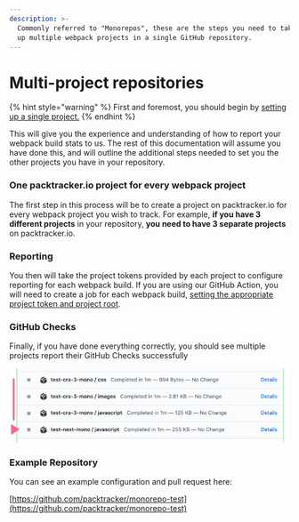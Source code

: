 ```yaml
---
description: >-
  Commonly referred to "Monorepos", these are the steps you need to take to set
  up multiple webpack projects in a single GitHub repository.
---
```


# Multi-project repositories

{% hint style="warning" %}
First and foremost, you should begin by [setting up a single project.](../uploading-your-webpack-stats/)
{% endhint %}

This will give you the experience and understanding of how to report your webpack build stats to us.  The rest of this documentation will assume you have done this, and will outline the additional steps needed to set you the other projects you have in your repository.

### One packtracker.io project for every webpack project

The first step in this process will be to create a project on packtracker.io for every webpack project you wish to track.  For example, **if you have 3 different projects** in your repository, **you need to have 3 separate projects** on packtracker.io.

### Reporting

You then will take the project tokens provided by each project to configure reporting for each webpack build.  If you are using our GitHub Action, you will need to create a job for each webpack build, [setting the appropriate project token and project root](https://github.com/packtracker/monorepo-test/blob/master/.github/workflows/push.yml#L11-L12).

### GitHub Checks

Finally, if you have done everything correctly, you should see multiple projects report their GitHub Checks successfully

![](../.gitbook/assets/image.png)

### Example Repository

You can see an example configuration and pull request here:

[https://github.com/packtracker/monorepo-test](https://github.com/packtracker/monorepo-test)

